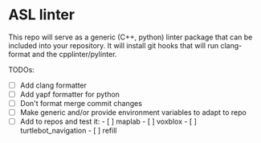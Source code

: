 # ASL linter

This repo will serve as a generic (C++, python) linter package that can be included into your repository.
It will install git hooks that will run clang-format and the cpplinter/pylinter.

TODOs:

 - [ ] Add clang formatter
 - [ ] Add yapf formatter for python
 - [ ] Don't format merge commit changes
 - [ ] Make generic and/or provide environment variables to adapt to repo
 - [ ] Add to repos and test it:
       - [ ] maplab
       - [ ] voxblox
       - [ ] turtlebot_navigation
       - [ ] refill
